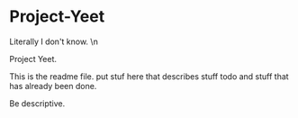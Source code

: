 # Project-Yeet
Literally I don't know. \n

Project Yeet. 

This is the readme file. put stuf here that describes stuff todo and stuff that has already been done. 

Be descriptive.
